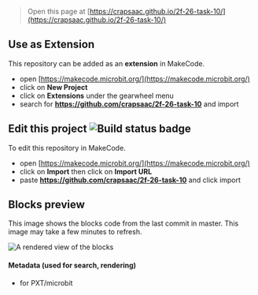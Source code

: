 
> Open this page at [https://crapsaac.github.io/2f-26-task-10/](https://crapsaac.github.io/2f-26-task-10/)

## Use as Extension

This repository can be added as an **extension** in MakeCode.

* open [https://makecode.microbit.org/](https://makecode.microbit.org/)
* click on **New Project**
* click on **Extensions** under the gearwheel menu
* search for **https://github.com/crapsaac/2f-26-task-10** and import

## Edit this project ![Build status badge](https://github.com/crapsaac/2f-26-task-10/workflows/MakeCode/badge.svg)

To edit this repository in MakeCode.

* open [https://makecode.microbit.org/](https://makecode.microbit.org/)
* click on **Import** then click on **Import URL**
* paste **https://github.com/crapsaac/2f-26-task-10** and click import

## Blocks preview

This image shows the blocks code from the last commit in master.
This image may take a few minutes to refresh.

![A rendered view of the blocks](https://github.com/crapsaac/2f-26-task-10/raw/master/.github/makecode/blocks.png)

#### Metadata (used for search, rendering)

* for PXT/microbit
<script src="https://makecode.com/gh-pages-embed.js"></script><script>makeCodeRender("{{ site.makecode.home_url }}", "{{ site.github.owner_name }}/{{ site.github.repository_name }}");</script>
